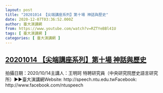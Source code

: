 ```yaml
---
layout: post
title: "20201014 【尖端講座系列】第十場 神話與歷史"
date: 2020-12-07T03:36:52.000Z
author: 臺大演講網
from: https://www.youtube.com/watch?v=RZTYeBBl41U
tags: [ 臺大演講網 ]
categories: [ 臺大演講網 ]
---
```

<!--1607312212000-->
[20201014 【尖端講座系列】第十場 神話與歷史](https://www.youtube.com/watch?v=RZTYeBBl41U)
------

<div>
拍攝日期：2020/10/14主講人：王明珂 特聘研究員（中央研究院歷史語言研究所）►►臺大演講網Website: http://speech.ntu.edu.twFacebook: http://www.facebook.com/ntuspeech
</div>
